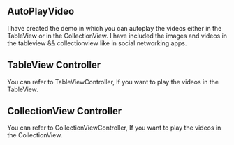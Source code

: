 ## AutoPlayVideo
I have created the demo in which you can autoplay the videos either in the TableView or in the CollectionView.
I have included the images and videos in the tableview && collectionview like in social networking apps.

## TableView Controller
You can refer to TableViewController, If you want to play the videos in the TableView.

## CollectionView Controller
You can refer to CollectionViewController, If you want to play the videos in the CollectionView.

